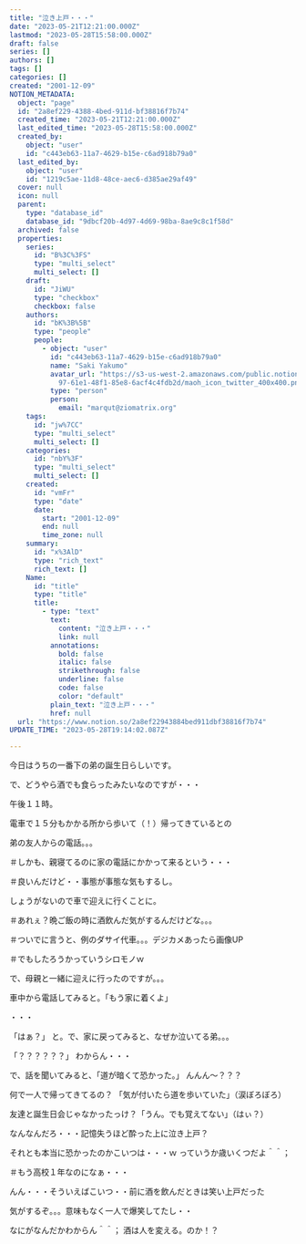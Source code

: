 ```yaml
---
title: "泣き上戸・・・"
date: "2023-05-21T12:21:00.000Z"
lastmod: "2023-05-28T15:58:00.000Z"
draft: false
series: []
authors: []
tags: []
categories: []
created: "2001-12-09"
NOTION_METADATA:
  object: "page"
  id: "2a8ef229-4388-4bed-911d-bf38816f7b74"
  created_time: "2023-05-21T12:21:00.000Z"
  last_edited_time: "2023-05-28T15:58:00.000Z"
  created_by:
    object: "user"
    id: "c443eb63-11a7-4629-b15e-c6ad918b79a0"
  last_edited_by:
    object: "user"
    id: "1219c5ae-11d8-48ce-aec6-d385ae29af49"
  cover: null
  icon: null
  parent:
    type: "database_id"
    database_id: "9dbcf20b-4d97-4d69-98ba-8ae9c8c1f58d"
  archived: false
  properties:
    series:
      id: "B%3C%3FS"
      type: "multi_select"
      multi_select: []
    draft:
      id: "JiWU"
      type: "checkbox"
      checkbox: false
    authors:
      id: "bK%3B%5B"
      type: "people"
      people:
        - object: "user"
          id: "c443eb63-11a7-4629-b15e-c6ad918b79a0"
          name: "Saki Yakumo"
          avatar_url: "https://s3-us-west-2.amazonaws.com/public.notion-static.com/3ad1c4\
            97-61e1-48f1-85e8-6acf4c4fdb2d/maoh_icon_twitter_400x400.png"
          type: "person"
          person:
            email: "marqut@ziomatrix.org"
    tags:
      id: "jw%7CC"
      type: "multi_select"
      multi_select: []
    categories:
      id: "nbY%3F"
      type: "multi_select"
      multi_select: []
    created:
      id: "vmFr"
      type: "date"
      date:
        start: "2001-12-09"
        end: null
        time_zone: null
    summary:
      id: "x%3AlD"
      type: "rich_text"
      rich_text: []
    Name:
      id: "title"
      type: "title"
      title:
        - type: "text"
          text:
            content: "泣き上戸・・・"
            link: null
          annotations:
            bold: false
            italic: false
            strikethrough: false
            underline: false
            code: false
            color: "default"
          plain_text: "泣き上戸・・・"
          href: null
  url: "https://www.notion.so/2a8ef22943884bed911dbf38816f7b74"
UPDATE_TIME: "2023-05-28T19:14:02.087Z"

---
```

<link rel="stylesheet" href="https://cdn.jsdelivr.net/npm/katex@0.16.2/dist/katex.min.css" integrity="sha384-bYdxxUwYipFNohQlHt0bjN/LCpueqWz13HufFEV1SUatKs1cm4L6fFgCi1jT643X" crossorigin="anonymous">


今日はうちの一番下の弟の誕生日らしいです。


で、どうやら酒でも食らったみたいなのですが・・・


午後１１時。


電車で１５分もかかる所から歩いて（！）帰ってきているとの


弟の友人からの電話。。。


＃しかも、親寝てるのに家の電話にかかって来るという・・・


＃良いんだけど・・事態が事態な気もするし。


しょうがないので車で迎えに行くことに。


＃あれぇ？晩ご飯の時に酒飲んだ気がするんだけどな。。。


＃ついでに言うと、例のダサイ代車。。。デジカメあったら画像UP


＃でもしたろうかっていうシロモノｗ


で、母親と一緒に迎えに行ったのですが。。。


車中から電話してみると。「もう家に着くよ」


・・・


「はぁ？」 と。で、家に戻ってみると、なぜか泣いてる弟。。。


「？？？？？？」 わからん・・・


で、話を聞いてみると、「道が暗くて恐かった。」 んんん～？？？


何で一人で帰ってきてるの？ 「気が付いたら道を歩いていた」（涙ぼろぼろ）


友達と誕生日会じゃなかったっけ？「うん。でも覚えてない」（はぃ？）


なんなんだろ・・・記憶失うほど酔った上に泣き上戸？


それとも本当に恐かったのかこいつは・・・ｗ っていうか歳いくつだよ＾＾；


＃もう高校１年なのになぁ・・・


んん・・・そういえばこいつ・・前に酒を飲んだときは笑い上戸だった


気がするぞ。。。意味もなく一人で爆笑してたし・・


なにがなんだかわからん＾＾； 酒は人を変える。のか！？

